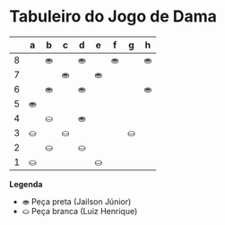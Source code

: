 # Tabuleiro do Jogo de Dama

|   | a | b | c | d | e | f | g | h |
|---|---|---|---|---|---|---|---|---|
| 8 |   | ⛂ |   | ⛂ |   | ⛂ |   | ⛂ |
| 7 |  |   | ⛂ |   | ⛂ |   |  |   |
| 6 |   | ⛂ |   | ⛂ |   |  |   | ⛂ |
| 5 | ⛂  |   |   |   |   |   |   |   |
| 4 |   | ⛀  |   |  ⛂ |   |   |   |  |
| 3 | ⛀ |   | ⛀ |   |   |   | ⛀ |   |
| 2 |   | ⛀ |    | ⛀  |   |  |   |  |
| 1 | ⛀ |   |  | | ⛀ |   |   |   |

**Legenda**

- ⛂ Peça preta (Jailson Júnior)
- ⛀ Peça branca (Luiz Henrique)